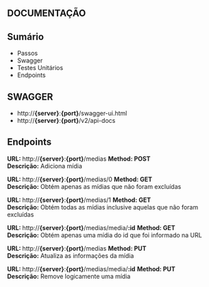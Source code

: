 ## DOCUMENTAÇÃO

<h2>Sumário</h2>
<ul>
  <li>Passos</li>
  <li>Swagger</li>
  <li>Testes Unitários</li>
  <li>Endpoints</li>
</ul>

<h2>SWAGGER</h2>

<ul>
	<li>http://<b>{server}</b>:<b>{port}</b>/swagger-ui.html</li>
	<li>http://<b>{server}</b>:<b>{port}</b>/v2/api-docs</li>
</ul>


<h2>Endpoints</h2>

<b>URL: </b> http://<b>{server}</b>:<b>{port}</b>/medias      <b>Method: POST</b>
<br /> <b>Descrição:</b> Adiciona mídia

<b>URL: </b> http://<b>{server}</b>:<b>{port}</b>/medias/0      <b>Method: GET</b>
<br /> <b>Descrição:</b> Obtém apenas as mídias que não foram excluídas

<b>URL: </b> http://<b>{server}</b>:<b>{port}</b>/medias/1      <b>Method: GET</b>
<br /> <b>Descrição:</b> Obtém todas as mídias inclusive aquelas que não foram excluídas

<b>URL: </b> http://<b>{server}</b>:<b>{port}</b>/medias/media/<b>:id</b>      <b>Method: GET</b>
<br /> <b>Descrição:</b> Obtém apenas uma mídia do id que foi informado na URL

<b>URL: </b> http://<b>{server}</b>:<b>{port}</b>/medias      <b>Method: PUT</b>
<br /> <b>Descrição:</b> Atualiza as informações da mídia

<b>URL: </b> http://<b>{server}</b>:<b>{port}</b>/medias/media/<b>:id</b>      <b>Method: PUT</b>
<br /> <b>Descrição:</b> Remove logicamente uma mídia





